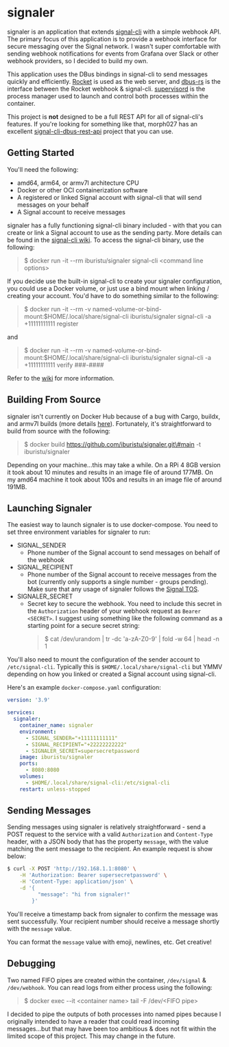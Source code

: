 # signaler

signaler is an application that extends [signal-cli](https://github.com/AsamK/signal-cli) with a simple webhook API. The primary focus of this application is to provide a webhook interface for secure messaging over the Signal network. I wasn't super comfortable with sending webhook notifications for events from Grafana over Slack or other webhook providers, so I decided to build my own.

This application uses the DBus bindings in signal-cli to send messages quickly and efficiently. [Rocket](https://rocket.rs/) is used as the web server, and [dbus-rs](https://github.com/diwic/dbus-rs) is the interface between the Rocket webhook & signal-cli. [supervisord](http://supervisord.org/) is the process manager used to launch and control both processes within the container.

This project is __not__ designed to be a full REST API for all of signal-cli's features. If you're looking for something like that, morph027 has an excellent [signal-cli-dbus-rest-api](https://gitlab.com/morph027/signal-cli-dbus-rest-api) project that you can use.

## Getting Started

You'll need the following:

- amd64, arm64, or armv7l architecture CPU
- Docker or other OCI containerization software
- A registered or linked Signal account with signal-cli that will send messages on your behalf
- A Signal account to receive messages

signaler has a fully functioning signal-cli binary included - with that you can create or link a Signal account to use as the sending party. More details can be found in the [signal-cli wiki](https://github.com/AsamK/signal-cli/wiki). To access the signal-cli binary, use the following:

> $ docker run -it --rm iburistu/signaler signal-cli \<command line options\>

If you decide use the built-in signal-cli to create your signaler configuration, you could use a Docker volume, or just use a bind mount when linking / creating your account. You'd have to do something similar to the following:

> $ docker run -it --rm -v named-volume-or-bind-mount:$HOME/.local/share/signal-cli iburistu/signaler signal-cli -a +11111111111 register

and 

> $ docker run -it --rm -v named-volume-or-bind-mount:$HOME/.local/share/signal-cli iburistu/signaler signal-cli -a +11111111111 verify ###-####

Refer to the [wiki](https://github.com/AsamK/signal-cli/wiki/Quickstart#set-up-an-account) for more information.

## Building From Source

signaler isn't currently on Docker Hub because of a bug with Cargo, buildx, and armv7l builds (more details [here](https://github.com/docker/buildx/issues/395)). Fortunately, it's straightforward to build from source with the following:

> $ docker build https://github.com/iburistu/signaler.git\#main -t iburistu/signaler

Depending on your machine...this may take a while. On a RPi 4 8GB version it took about 10 minutes and results in an image file of around 177MB. On my amd64 machine it took about 100s and results in an image file of around 191MB.

## Launching Signaler

The easiest way to launch signaler is to use docker-compose. You need to set three environment variables for signaler to run:

- SIGNAL_SENDER
    - Phone number of the Signal account to send messages on behalf of the webhook
- SIGNAL_RECIPIENT
    - Phone number of the Signal account to receive messages from the bot (currently only supports a single number - groups pending). Make sure that any usage of signaler follows the [Signal TOS](https://signal.org/legal/#terms-of-service).
- SIGNALER_SECRET
    - Secret key to secure the webhook. You need to include this secret in the `Authorization` header of your webhook request as `Bearer <SECRET>`. I suggest using something like the following command as a starting point for a secure secret string: 
      > $ cat /dev/urandom | tr -dc 'a-zA-Z0-9' | fold -w 64 | head -n 1

You'll also need to mount the configuration of the sender account to `/etc/signal-cli`. Typically this is `$HOME/.local/share/signal-cli` but YMMV depending on how you linked or created a Signal account using signal-cli.

Here's an example `docker-compose.yaml` configuration:

```yaml
version: '3.9'

services:
  signaler:
    container_name: signaler
    environment:
      - SIGNAL_SENDER="+11111111111"
      - SIGNAL_RECIPIENT="+22222222222"
      - SIGNALER_SECRET=supersecretpassword
    image: iburistu/signaler
    ports:
      - 8080:8080
    volumes:
      - $HOME/.local/share/signal-cli:/etc/signal-cli
    restart: unless-stopped
```

## Sending Messages

Sending messages using signaler is relatively straightforward - send a POST request to the service with a valid `Authorization` and `Content-Type` header, with a JSON body that has the property `message`, with the value matching the sent message to the recipient. An example request is show below:

```sh
$ curl -X POST 'http://192.168.1.1:8080' \
    -H 'Authorization: Bearer supersecretpassword' \
    -H 'Content-Type: application/json' \
    -d '{
          "message": "hi from signaler!"
        }'
```

You'll receive a timestamp back from signaler to confirm the message was sent successfully. Your recipient number should receive a message shortly with the `message` value.

You can format the `message` value with emoji, newlines, etc. Get creative!

## Debugging

Two named FIFO pipes are created within the container, `/dev/signal` & `/dev/webhook`. You can read logs from either process using the following:

> $ docker exec --it \<container name\> tail -F /dev/\<FIFO pipe\>

I decided to pipe the outputs of both processes into named pipes because I originally intended to have a reader that could read incoming messages...but that may have been too ambitious & does not fit within the limited scope of this project. This may change in the future.